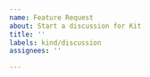 ```yaml
---
name: Feature Request
about: Start a discussion for Kit
title: ''
labels: kind/discussion
assignees: ''

---
```

